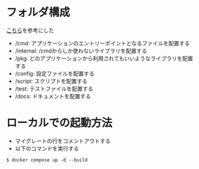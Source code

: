 # フォルダ構成
[こちら](https://qiita.com/sueken/items/87093e5941bfbc09bea8)を参考にした
- /cmd: アプリケーションのエントリーポイントとなるファイルを配置する
- /internal: /cmdからしか使わないライブラリを配置する
- /pkg: どのアプリケーションから利用されてもいいようなライブラリを配置する
- /config: 設定ファイルを配置する
- /script: スクリプトを配置する
- /test: テストファイルを配置する
- /docs: ドキュメントを配置する


# ローカルでの起動方法

- マイグレートの行をコメントアウトする
- 以下のコマンドを実行する
```
$ docker compose up -d --build
```
